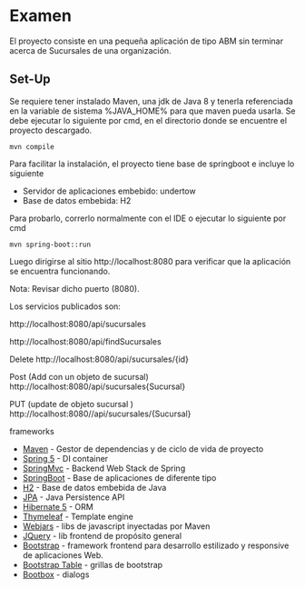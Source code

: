 # Examen

El proyecto consiste en una pequeña aplicación de tipo ABM sin terminar acerca de Sucursales de una organización.

## Set-Up

Se requiere tener instalado Maven, una jdk de Java 8 y tenerla referenciada en la variable de sistema %JAVA_HOME% para que maven pueda usarla.
Se debe ejecutar lo siguiente por cmd,  en el directorio donde se encuentre el proyecto descargado.

```
mvn compile
```

Para facilitar la instalación,  el proyecto tiene base de springboot e incluye lo siguiente

* Servidor de aplicaciones embebido: undertow
* Base de datos embebida: H2
 
Para probarlo,  correrlo normalmente con el IDE o ejecutar lo siguiente por cmd

```
mvn spring-boot::run
```

Luego dirigirse al sitio http://localhost:8080 para verificar que la aplicación se encuentra funcionando.


Nota: Revisar dicho puerto (8080).

Los servicios publicados son:

http://localhost:8080/api/sucursales

http://localhost:8080/api/findSucursales

Delete
http://localhost:8080/api/sucursales/{id}

Post (Add  con un objeto de sucursal)
http://localhost:8080/api/sucursales{Sucursal}

PUT (update de objeto sucursal )
http://localhost:8080//api/sucursales/{Sucursal}


frameworks

* [Maven](https://maven.apache.org/) - Gestor de dependencias y de ciclo de vida de proyecto
* [Spring 5](https://spring.io/) - DI container
* [SpringMvc](https://docs.spring.io/spring/docs/current/spring-framework-reference/web.html) - Backend Web Stack de Spring
* [SpringBoot](https://spring.io/) - Base de aplicaciones de diferente tipo
* [H2](http://www.h2database.com/html/quickstart.html) - Base de datos embebida de Java
* [JPA](https://docs.oracle.com/javaee/6/tutorial/doc/bnbpz.html) - Java Persistence API
* [Hibernate 5](http://hibernate.org/orm/documentation/5.2/) - ORM
* [Thymeleaf](https://www.thymeleaf.org/documentation.html) - Template engine
* [Webjars](https://www.webjars.org/) - libs de javascript inyectadas por Maven
* [JQuery](http://api.jquery.com/) - lib frontend de propósito general
* [Bootstrap](https://getbootstrap.com/docs/3.3/getting-started/) - framework frontend para desarrollo estilizado y responsive de aplicaciones Web.
* [Bootstrap Table](http://bootstrap-table.wenzhixin.net.cn/documentation/) - grillas de bootstrap
* [Bootbox](http://bootboxjs.com/documentation.html) - dialogs

